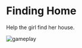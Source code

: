 # Finding Home
Help the girl find her house.

![gameplay](https://gitlab.com/DarvinExa/projek/-/raw/main/gameplay.png)
